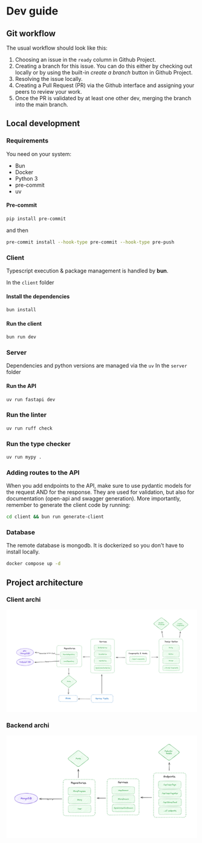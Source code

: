 # Dev guide

## Git workflow

The usual workflow should look like this:

1. Choosing an issue in the `ready` column in Github Project.
2. Creating a branch for this issue. You can do this either by checking out locally or by using the built-in _create a branch_ button in Github Project.
3. Resolving the issue locally.
4. Creating a Pull Request (PR) via the Github interface and assigning your peers to review your work.
5. Once the PR is validated by at least one other dev, merging the branch into the main branch.

## Local development

### Requirements

You need on your system:

- Bun
- Docker
- Python 3
- pre-commit
- uv

#### Pre-commit

```sh
pip install pre-commit
```

and then

```sh
pre-commit install --hook-type pre-commit --hook-type pre-push
```

### Client

Typescript execution & package management is handled by **bun**.

In the `client` folder

#### Install the dependencies

```bash
bun install
```

#### Run the client

```bash
bun run dev
```

### Server

Dependencies and python versions are managed via the `uv`
In the `server` folder

#### Run the API

```bash
uv run fastapi dev
```

### Run the linter

```bash
uv run ruff check
```

### Run the type checker

```bash
uv run mypy .
```

### Adding routes to the API

When you add endpoints to the API, make sure to use pydantic models for the request AND for the response. They are used for validation, but also for documentation (open-api and swagger generation). More importantly, remember to generate the client code by running:

```sh
cd client && bun run generate-client
```

### Database

The remote database is mongodb. It is dockerized so you don't have to install locally.

```bash
docker compose up -d
```

## Project architecture

### Client archi

![alt text](client-archi-story-builder.png)

### Backend archi

![alt text](server-archi-story-builder.png)
